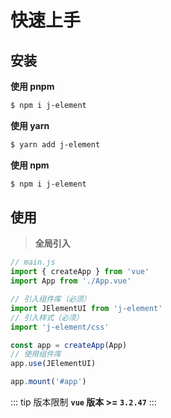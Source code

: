 # 快速上手
## 安装

**使用 pnpm**

```bash
$ npm i j-element
```

**使用 yarn**

```bash
$ yarn add j-element
```

**使用 npm**

```bash
$ npm i j-element
```

## 使用

> **全局引入**

```ts
// main.js
import { createApp } from 'vue'
import App from './App.vue'

// 引入组件库（必须）
import JElementUI from 'j-element'
// 引入样式（必须）
import 'j-element/css'

const app = createApp(App)
// 使用组件库
app.use(JElementUI)

app.mount('#app')
```
::: tip 版本限制
**`vue` 版本 >= `3.2.47`**
:::